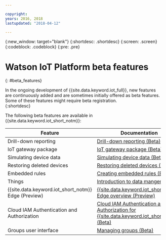 ```yaml
---

copyright:
years: 2016, 2018
lastupdated: "2018-04-12"

---
```


{:new_window: target="blank"}
{:shortdesc: .shortdesc}
{:screen: .screen}
{:codeblock: .codeblock}
{:pre: .pre}

# Watson IoT Platform beta features
{: #beta_features}

In the ongoing development of {{site.data.keyword.iot_full}}, new features are continuously added and are sometimes initially offered as beta features. Some of these features might require beta registration.  
{:shortdesc}

The following beta features are available in {{site.data.keyword.iot_short_notm}}:

Feature       | Documentation       
------------- | -------------
Drill-down reporting | [Drill-down reporting (Beta)](reference/security/RM_security.html#drill_down)
IoT gateway package | [IoT gateway package (Beta)](gateways/iotgw.html#gw_package)
Simulating device data | [Simulating device data (Beta)](devices/device_sim.html)
Restoring deleted devices | [Restoring deleted devices (Beta)](iotplatform_task.html#restore_device)
Embedded rules | [Creating embedded rules (Beta)](information_management/im_rules.html)
Things | [Introduction to data mangement](GA_information_management/ga_im_device_twin.html#device_twins)
{{site.data.keyword.iot_short_notm}} Edge (Preview) | [{{site.data.keyword.iot_short_notm}} Edge overview (Preview)](edge/WIoTP_edge.html)
Cloud IAM Authentication and Authorization | [Cloud IAM Authentication and Authorization for {{site.data.keyword.iot_short_notm}} (Beta)](reference/security/cloud_iam.html)
Groups user interface | [Managing groups (Beta)](manage_groups.html#groups_overview)
